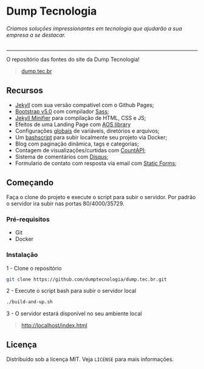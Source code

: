 # Dump Tecnologia

###### Criamos soluções impressionantes em tecnologia que ajudarão a sua empresa a se destacar.

---

O repositório das fontes do site da Dump Tecnologia!

> [dump.tec.br](https://dump.tec.br)

## Recursos

- [Jekyll](https://jekyllrb.com/) com sua versão compatível com o Github Pages;
- [Bootstrap v5.0](https://getbootstrap.com/docs/5.0/getting-started/introduction/) com
  compilador [Sass](https://getbootstrap.com/docs/5.0/getting-started/build-tools/#sass);
- [Jekyll Minifier](https://github.com/Mendeo/jekyll-minifier) para compilação de HTML, CSS e JS;
- Efeitos de uma Landing Page com [AOS library](https://michalsnik.github.io/aos/)
- Configurações [globais](./_config.yml) de variáveis, diretórios e arquivos;
- Um [bashscript](./build-and-up.sh) para subir localmente seu projeto via Docker;
- Blog com paginação dinâmica, tags e categorias;
- Contagem de visualizações/curtidas com [CountAPI](https://countapi.xyz/);
- Sistema de comentários com [Disqus](https://disqus.com/);
- Formulario de contato com resposta via email com [Static Forms](https://www.staticforms.xyz/);

## Começando

Faça o clone do projeto e execute o script para subir o servidor. Por padrão o servidor ira subir nas portas
80/4000/35729.

### Pré-requisitos

- Git
- Docker

### Instalação

1 - Clone o repositório

```sh
git clone https://github.com/dumptecnologia/dump.tec.br.git
```

2 - Execute o script bash para subir o servidor local

```sh
./build-and-up.sh
```

3 - O servidor estará disponível no seu ambiente local

> [http://localhost/index.html](http://localhost/index.html)

## Licença

Distribuído sob a licença MIT. Veja `LICENSE` para mais informações.